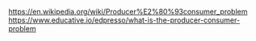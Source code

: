 https://en.wikipedia.org/wiki/Producer%E2%80%93consumer_problem
https://www.educative.io/edpresso/what-is-the-producer-consumer-problem
